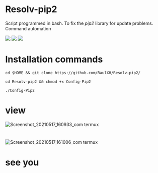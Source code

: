 # Resolv-pip2

Script programmed in bash.  To fix the *_pip2_* library for update problems.  Command automation

![](https://img.shields.io/github/stars/RaulXH/Resolv-pip2?style=flat-square&logo=Github) ![](https://img.shields.io/github/license/RaulXH/Resolv-pip2?style=flat-square&logo=Github) ![](https://img.shields.io/badge/Pip2-Termux-red?style=flat-square&logo=Github)


# Installation commands
```
cd $HOME && git clone https://github.com/RaulXH/Resolv-pip2/

cd Resolv-pip2 && chmod +x Config-Pip2

./Config-Pip2

```
# view
![Screenshot_20210517_160933_com termux](https://user-images.githubusercontent.com/77165035/118557173-6ec75a00-b72a-11eb-9548-0add94adf196.jpg)
#
![Screenshot_20210517_161006_com termux](https://user-images.githubusercontent.com/77165035/118557186-7555d180-b72a-11eb-8800-05c0312ca5dc.jpg)
# see you
